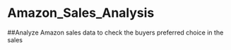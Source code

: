 # Amazon_Sales_Analysis
##Analyze Amazon sales data to check the buyers preferred choice in the sales
